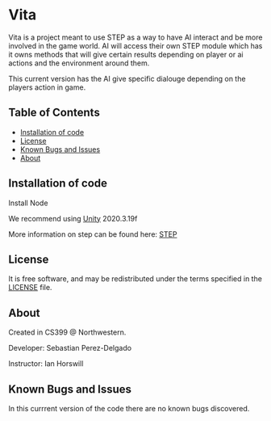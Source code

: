 Vita
===============
Vita is a project meant to use STEP as a way to have AI interact and be more involved in the game world. AI will access their own STEP module which has it owns methods that will give certain results depending on player or ai actions and the environment around them.

This current version has the AI give specific dialouge depending on the players action in game.

## Table of Contents

- [Installation of code](#install)
- [License](#license)
- [Known Bugs and Issues](#Bugs)
- [About](#About)

Installation of code
-------------------------------------

Install Node

We recommend using [Unity] 2020.3.19f

[Unity]: https://unity3d.com/get-unity/download


More information on step can be found here: [STEP]

[STEP]: https://github.com/ianhorswill/Step


License
-------

It is free software, and may be redistributed under the terms specified in the [LICENSE] file.

[LICENSE]: /LICENSE

About
-----

Created in CS399 @ Northwestern.

Developer: Sebastian Perez-Delgado

Instructor: Ian Horswill

Known Bugs and Issues
----------------------
In this currrent version of the code there are no known bugs discovered.
